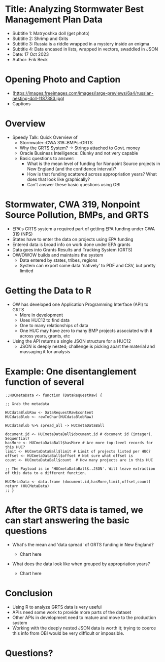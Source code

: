 # Title: Analyzing Stormwater Best Management Plan Data #



* Subtitle 1: Matryoshka doll (get photo)
* Subtitle 2: Shrimp and Grits
* Subtitle 3: Russia is a riddle wrapped in a mystery inside an enigma.
* Subtitle 4: Data encased in lists, wrapped in vectors, swaddled in JSON
* Date: 17 Oct 2023
* Author: Erik Beck


# Opening Photo and Caption #
* (https://images.freeimages.com/images/large-previews/6a4/russian-nesting-doll-1187383.jpg)
* Captions

# Overview #

* Speedy Talk: Quick Overview of
   + Stormwater::CWA 319::BMPs::GRTS
   + Why the GRTS System? -> Strings attached to Govt. money
   + Oracle Business Intelligence: Clunky and not very capable
   + Basic questions to answer:
        - What is the mean level of funding for Nonpoint Source projects in New England (and the confidence interval)?
		- How is that funding scattered across appropriation years? What does that look like graphically?
		- Can't answer these basic questions using OBI

# Stormwater, CWA 319, Nonpoint Source Pollution, BMPs, and GRTS #
* EPA's GRTS system a required part of getting EPA funding under CWA 319 (NPS)
* States have to enter the data on projects using EPA funding 
* Entered data is broad info on work done under EPA grants
* Data goes into Grants Results and Tracking System (GRTS)
* OW/OWOW builds and maintains the system
    + Data entered by states, tribes, regions
	+ System can export some data 'natively' to PDF and CSV, but pretty limited

# Getting the Data to R #
* OW has developed one Application Programming Interface (API) to GRTS
     + More in development
	 + Uses HUC12 to find data
	 + One to many relationships of data
	 + One HUC may have zero to many BMP projects associated with it across years, grants, etc
* Using the API returns a single JSON structure for a HUC12
     + JSON is deeply nested; challenge is picking apart the material and massaging it for analysis

# Example: One disentanglement function of several #
	;;HUCmetaData <- function (DataRequestRaw) {

    ;; Grab the metadata

    HUCdataBlobRaw <- DataRequestRaw$content
    HUCdataBlob <- rawToChar(HUCdataBlobRaw)
    
    HUCdataBlob %>% spread_all -> HUCmetaDataBall

    document.id <- HUCmetaDataBall$document.id # document id (integer). Sequential?
    hasMore <- HUCmetaDataBall$hasMore # Are more top-level records for this HUC?
    limit <- HUCmetaDataBall$limit # Limit of projects listed per HUC?
    offset <- HUCmetaDataBall$offset # Not sure what offset is
    count <- HUCmetaDataBall$count  # How many projects are in this HUC

    ;; The Payload is in 'HUCmetaDataBall$..JSON'. Will leave extraction of this data to a different function.
    
    HUCMetaData <- data.frame (document.id,hasMore,limit,offset,count) 
    return (HUCMetaData)
	;; }


# After the GRTS data is tamed, we can start answering the basic questions #

* What's the mean and 'data spread' of GRTS funding in New England?
     + Chart here

* What does the data look like when grouped by appropriation years?
     + Chart here
	 

# Conclusion #

* Using R to analyze GRTS data is very useful
* APIs need some work to provide more parts of the dataset
* Other APIs in development need to mature and move to the production system
* Working with the deeply nested JSON data is worth it; trying to
  coerce this info from OBI would be very difficult or impossible.
  
# Questions? #



